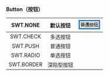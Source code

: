 **Button（按钮）**

| SWT.NONE | 默认按钮 | ![](/assets/none.png) |
| :---: | :---: | :---: |
| SWT.CHECK | 多选按钮 |  |
| SWT.PUSH | 普通按钮 |  |
| SWT.RADIO | 单选按钮 |  |
| SWT.BORDER | 深陷型按钮 |  |



